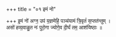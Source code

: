+++
title = "०१ इमं नो"

+++
इ॒मं नो॑ अग्न॒ उप॑ य॒ज्ञमेहि॒ पञ्च॑यामं त्रि॒वृतं॑ स॒प्तत॑न्तुम् ।  
असो॑ हव्य॒वाळु॒त नः॑ पुरो॒गा ज्योगे॒व दी॒र्घं तम॒ आश॑यिष्ठाः ॥